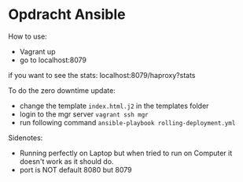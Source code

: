 # Opdracht Ansible

How to use:

 - Vagrant up
 - go to localhost:8079

 if you want to see the stats:
 localhost:8079/haproxy?stats

 To do the zero downtime update:
  - change the template `index.html.j2` in the templates folder
  - login to the mgr server `vagrant ssh mgr`
  - run following command `ansible-playbook rolling-deployment.yml`


  Sidenotes:
  - Running perfectly on Laptop but when tried to run on Computer it doesn't work as it should do.
  - port is NOT default 8080 but 8079
